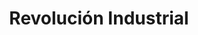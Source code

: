 ﻿---
title: "Revolución Industrial"
permalink: periodes_750.html
layout: periode
dataInici: 1760
dataFi: 1860
sidebar: periodes
pares:
  - 309:
    title: "Edad Contemporánea"
    dataInici: "(1776)"

fills:
jocsPrincipals:
  - title: "Age of Industry"
    bggId: 65901
    dataInici: 
    dataFi: 

jocsEscenaris:
  - title: "Brass"
    bggId: 28720
    dataInici: 1770
    dataFi: 1870

  - title: "Canal Mania"
    bggId: 19995
    dataInici: 
    dataFi: 

  - title: "Fields of Arle"
    bggId: 159675
    dataInici: 
    dataFi: 

  - title: "Gear & Piston"
    bggId: 140613
    dataInici: 1888
    dataFi: 

  - title: "Arkwright"
    bggId: 154825
    dataInici: 
    dataFi: 

  - title: "Tinners' Trail"
    bggId: 35570
    dataInici: 
    dataFi: 

  - title: "Brass: Birmingham"
    bggId: 224517
    dataInici: 1770
    dataFi: 1870

  - title: "Bruxelles 1893"
    bggId: 144592
    dataInici: 
    dataFi: 

  - title: "Clans of Caledonia"
    bggId: 216132
    dataInici: 
    dataFi: 

jocsEpoca:
jocsEpocaEscenaris:
---
